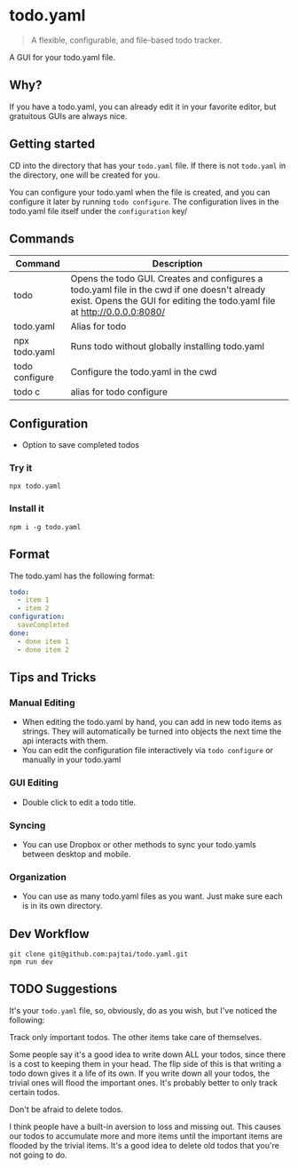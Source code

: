 # todo.yaml

> A flexible, configurable, and file-based todo tracker.

A GUI for your todo.yaml file.

## Why?

If you have a todo.yaml, you can already edit it in your favorite editor, but gratuitous GUIs are always nice. 

## Getting started

CD into the directory that has your `todo.yaml` file. If there is not `todo.yaml` in the directory, one will be created for you.

You can configure your todo.yaml when the file is created, and you can configure it later by running `todo configure`. The configuration lives in the todo.yaml file itself under the `configuration` key/

## Commands

| Command | Description |
| --- | --- |
| todo | Opens the todo GUI. Creates and configures a todo.yaml file in the cwd if one doesn't already exist. Opens the GUI for editing the todo.yaml file at http://0.0.0.0:8080/ |
| todo.yaml | Alias for todo |
| npx todo.yaml | Runs todo without globally installing todo.yaml
| todo configure | Configure the todo.yaml in the cwd |
| todo c | alias for todo configure |

## Configuration
- Option to save completed todos

### Try it
```shell
npx todo.yaml
```

### Install it
```shell
npm i -g todo.yaml
```

## Format

The todo.yaml has the following format:

```yaml
todo:
  - item 1
  - item 2
configuration:
  saveCompleted
done:
  - done item 1
  - done item 2  
```

## Tips and Tricks

### Manual Editing
* When editing the todo.yaml by hand, you can add in new todo items as strings. They will automatically be turned into objects the next time the api interacts with them.
* You can edit the configuration file interactively via `todo configure` or manually in your todo.yaml

### GUI Editing
* Double click to edit a todo title.

### Syncing
* You can use Dropbox or other methods to sync your todo.yamls between desktop and mobile. 

### Organization
* You can use as many todo.yaml files as you want. Just make sure each is in its own directory.

## Dev Workflow

```shell
git clone git@github.com:pajtai/todo.yaml.git
npm run dev
```

## TODO Suggestions

It's your `todo.yaml` file, so, obviously, do as you wish, but I've noticed the following:

Track only important todos. The other items take care of themselves.

Some people say it's a good idea to write down ALL your todos, since there is a cost to keeping them in your head. The flip side of this is that writing a todo down gives it a life of its own. If you write down all your todos, the trivial ones will flood the important ones. It's probably better to only track certain todos.

Don't be afraid to delete todos.

I think people have a built-in aversion to loss and missing out. This causes our todos to accumulate more and more items until the important items are flooded by the trivial items. It's a good idea to delete old todos that you're not going to do.